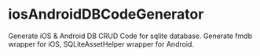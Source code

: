 iosAndroidDBCodeGenerator
=========================

Generate iOS &amp; Android DB CRUD Code for sqlite database. Generate fmdb wrapper for iOS,  SQLiteAssetHelper wrapper for Android.